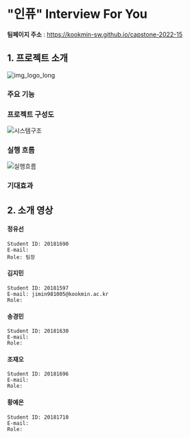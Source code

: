 # "인퓨" Interview For You

**팀페이지 주소** : https://kookmin-sw.github.io/capstone-2022-15

## 1. 프로젝트 소개
![img_logo_long](https://user-images.githubusercontent.com/39540525/158740938-f31ba6ad-a470-444c-b433-1924d181d633.png)



### 주요 기능 

### 프로젝트 구성도
![시스템구조](https://user-images.githubusercontent.com/39400030/160230114-b46112d2-c1b6-4f6a-86d0-8f83f46dab45.jpeg)

### 실행 흐름

![실행흐름](https://user-images.githubusercontent.com/39400030/160230118-cd7127d6-6d8b-424c-b7b8-cd0edc19cd31.jpeg)
 
 
### 기대효과


## 2. 소개 영상
<!--
200초 동영상 
-->

#### 정유선 
<!--
이미지
-->
```
Student ID: 20181690
E-mail: 
Role: 팀장
```


#### 김지민 
<!--
이미지
-->
```
Student ID: 20181597
E-mail: jimin981005@kookmin.ac.kr
Role: 
```


#### 송경민
<!--
이미지
-->
```
Student ID: 20181630
E-mail: 
Role:  
```

#### 조재오
<!--
이미지
-->
```
Student ID: 20181696
E-mail: 
Role: 
```

#### 황예은
<!--
이미지
-->
```
Student ID: 20181710
E-mail: 
Role: 
```

